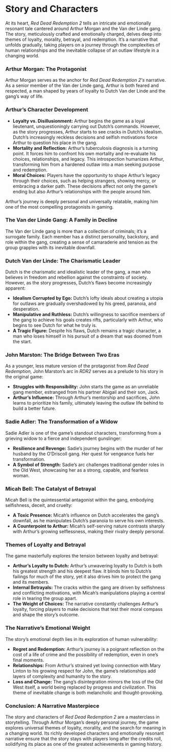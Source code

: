 # Story and Characters

At its heart, *Red Dead Redemption 2* tells an intricate and emotionally resonant tale cantered around Arthur Morgan and the Van der Linde gang. The story, meticulously crafted and emotionally charged, delves deep into themes of loyalty, morality, betrayal, and redemption. It’s a narrative that unfolds gradually, taking players on a journey through the complexities of human relationships and the inevitable collapse of an outlaw lifestyle in a changing world.

### **Arthur Morgan: The Protagonist**

Arthur Morgan serves as the anchor for *Red Dead Redemption 2's* narrative. As a senior member of the Van der Linde gang, Arthur is both feared and respected, a man shaped by years of loyalty to Dutch Van der Linde and the gang’s way of life.

### **Arthur’s Character Development**

- **Loyalty vs. Disillusionment:** Arthur begins the game as a loyal lieutenant, unquestioningly carrying out Dutch’s commands. However, as the story progresses, Arthur starts to see cracks in Dutch’s idealism. Dutch’s increasingly reckless decisions and selfish motivations force Arthur to question his place in the gang.
- **Mortality and Reflection:** Arthur’s tuberculosis diagnosis is a turning point. It forces him to confront his own mortality and re-evaluate his choices, relationships, and legacy. This introspection humanizes Arthur, transforming him from a hardened outlaw into a man seeking purpose and redemption.
- **Moral Choices:** Players have the opportunity to shape Arthur’s legacy through their choices, such as helping strangers, showing mercy, or embracing a darker path. These decisions affect not only the game’s ending but also Arthur’s relationships with the people around him.

Arthur’s journey is deeply personal and universally relatable, making him one of the most compelling protagonists in gaming.

### **The Van der Linde Gang: A Family in Decline**

The Van der Linde gang is more than a collection of criminals; it’s a surrogate family. Each member has a distinct personality, backstory, and role within the gang, creating a sense of camaraderie and tension as the group grapples with its inevitable downfall.

### **Dutch Van der Linde: The Charismatic Leader**

Dutch is the charismatic and idealistic leader of the gang, a man who believes in freedom and rebellion against the constraints of society. However, as the story progresses, Dutch’s flaws become increasingly apparent:

- **Idealism Corrupted by Ego:** Dutch’s lofty ideals about creating a utopia for outlaws are gradually overshadowed by his greed, paranoia, and desperation.
- **Manipulative and Ruthless:** Dutch’s willingness to sacrifice members of the gang to achieve his goals creates rifts, particularly with Arthur, who begins to see Dutch for what he truly is.
- **A Tragic Figure:** Despite his flaws, Dutch remains a tragic character, a man who loses himself in his pursuit of a dream that was doomed from the start.

### **John Marston: The Bridge Between Two Eras**

As a younger, less mature version of the protagonist from *Red Dead Redemption,* John Marston’s arc in *RDR2* serves as a prelude to his story in the original game:

- **Struggles with Responsibility:** John starts the game as an unreliable gang member, estranged from his partner Abigail and their son, Jack.
- **Arthur’s Influence:** Through Arthur’s mentorship and sacrifices, John learns to prioritize his family, ultimately leaving the outlaw life behind to build a better future.

### **Sadie Adler: The Transformation of a Widow**

Sadie Adler is one of the game’s standout characters, transforming from a grieving widow to a fierce and independent gunslinger:

- **Resilience and Revenge:** Sadie’s journey begins with the murder of her husband by the O’Driscoll gang. Her quest for vengeance fuels her transformation.
- **A Symbol of Strength:** Sadie’s arc challenges traditional gender roles in the Old West, showcasing her as a strong, capable, and fearless woman.

### **Micah Bell: The Catalyst of Betrayal**

Micah Bell is the quintessential antagonist within the gang, embodying selfishness, deceit, and cruelty:

- **A Toxic Presence:** Micah’s influence on Dutch accelerates the gang’s downfall, as he manipulates Dutch’s paranoia to serve his own interests.
- **A Counterpoint to Arthur:** Micah’s self-serving nature contrasts sharply with Arthur’s growing selflessness, making their rivalry deeply personal.

### **Themes of Loyalty and Betrayal**

The game masterfully explores the tension between loyalty and betrayal:

- **Arthur’s Loyalty to Dutch:** Arthur’s unwavering loyalty to Dutch is both his greatest strength and his deepest flaw. It blinds him to Dutch’s failings for much of the story, yet it also drives him to protect the gang and its members.
- **Internal Betrayals:** The cracks within the gang are driven by selfishness and conflicting motivations, with Micah’s manipulations playing a central role in tearing the group apart.
- **The Weight of Choices:** The narrative constantly challenges Arthur’s loyalty, forcing players to make decisions that test their moral compass and shape the story’s outcome.

### **The Narrative’s Emotional Weight**

The story’s emotional depth lies in its exploration of human vulnerability:

- **Regret and Redemption:** Arthur’s journey is a poignant reflection on the cost of a life of crime and the possibility of redemption, even in one’s final moments.
- **Relationships:** From Arthur’s strained yet loving connection with Mary Linton to his growing respect for John, the game’s relationships add layers of complexity and humanity to the story.
- **Loss and Change:** The gang’s disintegration mirrors the loss of the Old West itself, a world being replaced by progress and civilization. This theme of inevitable change is both melancholic and thought-provoking.

### **Conclusion: A Narrative Masterpiece**

The story and characters of *Red Dead Redemption 2* are a masterclass in storytelling. Through Arthur Morgan’s deeply personal journey, the game explores universal themes of loyalty, morality, and the search for meaning in a changing world. Its richly developed characters and emotionally resonant narrative ensure that the story stays with players long after the credits roll, solidifying its place as one of the greatest achievements in gaming history.